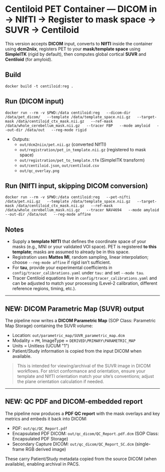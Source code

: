 # Centiloid PET Container — DICOM in → NIfTI → Register to mask space → SUVR → Centiloid

This version accepts **DICOM** input, converts to **NIfTI** inside the container using **dcm2niix**, registers PET to your **mask/template space** using **SimpleITK** (rigid by default), then computes global cortical **SUVR** and **Centiloid** (for amyloid).

## Build
```
docker build -t centiloid:reg .
```

## Run (DICOM input)
```
docker run --rm -v $PWD:/data centiloid:reg   --dicom-dir /data/pet_dicom/   --template /data/template_space.nii.gz   --target-mask /data/centiloid_ctx_mask.nii.gz   --ref-mask /data/whole_cerebellum_mask.nii.gz   --tracer FBP   --mode amyloid   --out-dir /data/out   --reg-mode rigid
```
- Outputs:
  - `out/dcm2niix/pet.nii.gz` (converted NIfTI)
  - `out/registration/pet_in_template.nii.gz` (registered to mask space)
  - `out/registration/pet_to_template.tfm` (SimpleITK transform)
  - `out/centiloid.json`, `out/centiloid.csv`
  - `out/qc_overlay.png`

## Run (NIfTI input, skipping DICOM conversion)
```
docker run --rm -v $PWD:/data centiloid:reg   --pet-nifti /data/pet.nii.gz   --template /data/template_space.nii.gz   --target-mask /data/centiloid_ctx_mask.nii.gz   --ref-mask /data/whole_cerebellum_mask.nii.gz   --tracer NAV4694   --mode amyloid   --out-dir /data/out   --reg-mode affine
```

## Notes
- Supply a **template NIfTI** that defines the coordinate space of your masks (e.g., MNI or your validated VOI space). PET is registered **to this template**; masks are assumed to already be in this space.
- Registration uses **Mattes MI**, random sampling, linear interpolation; choose `--reg-mode affine` if rigid isn’t sufficient.
- For **tau**, provide your experimental coefficients in `config/tracer_calibrations.yaml` under `tau:` and set `--mode tau`.
- Tracer Centiloid equations live in `config/tracer_calibrations.yaml` and can be adjusted to match your processing (Level‑2 calibration, different reference regions, timing, etc.).


---
## NEW: DICOM Parametric Map (SUVR) output
The pipeline now writes a **DICOM Parametric Map** (SOP Class: Parametric Map Storage) containing the SUVR volume:
- Location: `out/parametric_map/SUVR_parametric_map.dcm`
- Modality = `PM`, ImageType = `DERIVED\PRIMARY\PARAMETRIC_MAP`
- Units = Unitless (UCUM "1")
- Patient/Study information is copied from the input DICOM when available.

> This is intended for viewing/archival of the SUVR image in DICOM workflows. For strict conformance and orientation, ensure your template and NIfTI orientation match your site’s conventions; adjust the plane orientation calculation if needed.


---
## NEW: QC PDF and DICOM-embedded report
The pipeline now produces a **PDF QC report** with the mask overlays and key metrics and embeds it back into DICOM:
- PDF: `out/qc/QC_Report.pdf`
- Encapsulated PDF DICOM: `out/qc_dicom/QC_Report.pdf.dcm` (SOP Class: Encapsulated PDF Storage)
- Secondary Capture DICOM: `out/qc_dicom/QC_Report_SC.dcm` (single-frame RGB derived image)

These carry Patient/Study metadata copied from the source DICOM (when available), enabling archival in PACS.
